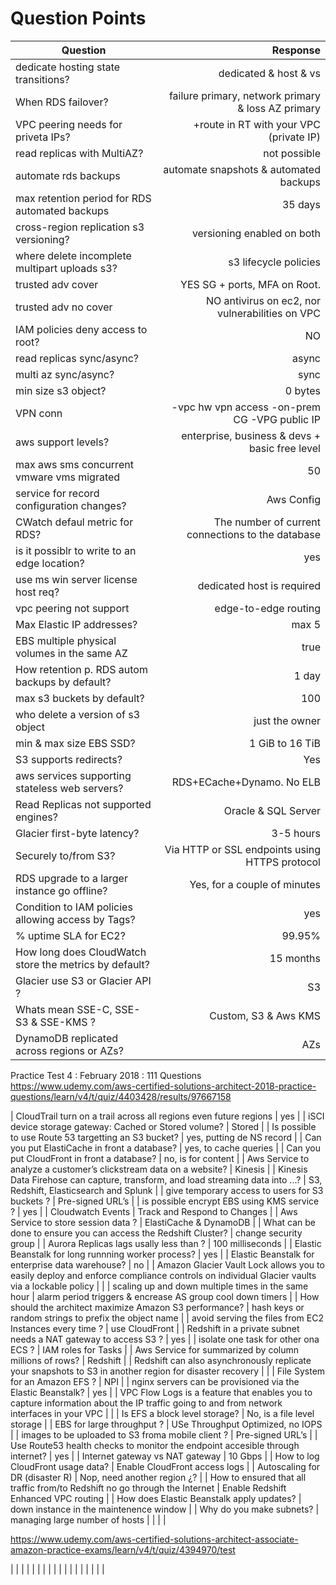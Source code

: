 # Question Points

| Question | Response |
| --- | ---: |
| dedicate hosting state transitions? | dedicated & host & vs |
| When RDS failover? | failure primary, network primary & loss AZ primary |
| VPC peering needs for priveta IPs? | +route in RT with your VPC (private IP) |
| read replicas with MultiAZ? | not possible |
| automate rds backups | automate snapshots & automated backups |
| max retention period for RDS automated backups | 35 days |
| cross-region replication s3 versioning? | versioning enabled on both |
| where delete incomplete multipart uploads s3? | s3 lifecycle policies |
| trusted adv cover | YES SG + ports, MFA on Root.  |
| trusted adv no cover | NO antivirus on ec2, nor vulnerabilities on VPC |
| IAM policies deny access to root? | NO |
| read replicas sync/async? | async |
| multi az sync/async? | sync |
| min size s3 object? | 0 bytes |
| VPN conn | -vpc hw vpn access -on-prem CG -VPG public IP |
| aws support levels?| enterprise, business & devs + basic free level |
| max aws sms concurrent vmware vms migrated | 50 |
| service for record configuration changes? | Aws Config |
| CWatch defaul metric for RDS? | The number of current connections to the database |
| is it possiblr to write to an edge location? | yes |
| use ms win server license host req?  | dedicated host is required |
| vpc peering not support | edge-to-edge routing |
| Max Elastic IP addresses? | max 5 |
| EBS multiple physical volumes in the same AZ | true |
| How retention p. RDS autom backups by default? | 1 day  |
| max s3 buckets by default? | 100 |
| who delete a version of s3 object | just the owner |
| min & max size EBS SSD? | 1 GiB to 16 TiB |
| S3 supports redirects? | Yes |
| aws services supporting stateless web servers? | RDS+ECache+Dynamo. No ELB |
| Read Replicas not supported engines? | Oracle & SQL Server |
| Glacier first-byte latency? | 3-5 hours |
| Securely to/from S3? | Via HTTP or SSL endpoints using HTTPS protocol |
| RDS upgrade to a larger instance go offline? | Yes, for a couple of minutes |
| Condition to IAM policies allowing access by Tags? | yes |
| % uptime SLA for EC2? | 99.95% |
| How long does CloudWatch store the metrics by default? | 15 months |
| Glacier use S3 or Glacier API ? | S3 |
| Whats mean SSE-C, SSE-S3 & SSE-KMS ? | Custom, S3 & Aws KMS  |
| DynamoDB replicated across regions or AZs? | AZs |


Practice Test 4 : February 2018 : 111 Questions
https://www.udemy.com/aws-certified-solutions-architect-2018-practice-questions/learn/v4/t/quiz/4403428/results/97667158

| CloudTrail turn on a trail across all regions even future regions | yes |
| iSCI device storage gateway: Cached or Stored volume? | Stored |
| Is possible to use Route 53 targetting an S3 bucket? | yes, putting de NS record |
| Can you put ElastiCache in front a database? | yes, to cache queries |
| Can you put CloudFront in front a database? | no, is for content |
| Aws Service to analyze a customer’s clickstream data on a website? | Kinesis |
| Kinesis Data Firehose can capture, transform, and load streaming data into ...? |  S3, Redshift, Elasticsearch and Splunk |
| give temporary access to users for S3 buckets ? | Pre-signed URL’s |
| is possible encrypt EBS using KMS service ? | yes |
| Cloudwatch Events | Track and Respond to Changes |
| Aws Service to store session data ? | ElastiCache & DynamoDB |
| What can be done to ensure you can access the Redshift Cluster? | change security group |
| Aurora Replicas lags usally less than ? | 100 milliseconds  |
| Elastic Beanstalk for long runnning worker process?  | yes |
| Elastic Beanstalk for enterprise data warehouse? | no |
| Amazon Glacier Vault Lock allows you to easily deploy and enforce compliance controls on individual Glacier vaults via a lockable policy |  |
| scaling up and down multiple times in the same hour | alarm period triggers & encrease AS group cool down timers |
| How should the architect maximize Amazon S3 performance? | hash keys or random strings to prefix the object name |
| avoid serving the files from EC2 Instances every time ? | use CloudFront |
| Redshift in a private subnet needs a NAT gateway to access S3 ? | yes |
| isolate one task for other ona ECS ? | IAM roles for Tasks |
| Aws Service for summarized by column millions of rows? | Redshift |
| Redshift can also asynchronously replicate your snapshots to S3 in another region for disaster recovery |  |
| File System for an Amazon EFS ? | NPI |
| nginx servers can be provisioned via the Elastic Beanstalk?  | yes |
| VPC Flow Logs is a feature that enables you to capture information about the IP traffic going to and from network interfaces in your VPC |  |
| Is EFS a block level storage? | No, is a file level storage |
| EBS for large throughput ? | USe Throughput Optimized, no IOPS  |
| images to be uploaded to S3 froma  mobile client ? | Pre-signed URL’s |
| Use Route53 health checks to monitor the endpoint accesible through internet? | yes |
| Internet gateway vs NAT gateway |  10 Gbps |
| How to log CloudFront usage data? | Enable CloudFront access logs |
| Autoscaling for DR (disaster R) | Nop, need another region ¿? |
| How to ensured that all traffic from/to Redshift no go through the Internet | Enable Redshift Enhanced VPC routing  |
| How does Elastic Beanstalk apply updates? | down instance in the maintenence window |
| Why do you make subnets? | managing large number of hosts |
|  |  |




https://www.udemy.com/aws-certified-solutions-architect-associate-amazon-practice-exams/learn/v4/t/quiz/4394970/test


|  |  |
|  |  |
|  |  |
|  |  |
|  |  |
|  |  |
